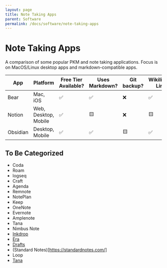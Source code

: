```yaml
---
layout: page
title: Note Taking Apps
parent: Software
permalink: /docs/software/note-taking-apps
---
```


# Note Taking Apps

A comparison of some popular PKM and note taking applications. Focus is on MacOS/Linux desktop apps and markdown-compatible apps.

|App |Platform|Free Tier Available?|Uses Markdown?|Git backup?|Wikilinks/File Linking|Website|
|--- |--------|--------------------|--------------|-----------|----------------------|-------|
|Bear|Mac, iOS| ✅ | ✅ | ❌ | ✅ |https://bear.app/|
|Notion|Web, Desktop, Mobile| ✅ | 🟨 | ❌ | 🟨 |https://www.notion.so/|
|Obsidian|Desktop, Mobile| ✅ | ✅ | 🟨 | ✅ |https://obsidian.md/|

## To Be Categorized

- Coda
- Roam
- logseq
- Craft
- Agenda
- Remnote
- NotePlan
- Keep
- OneNote
- Evernote
- Amplenote
- Tana
- Nimbus Note
- [Inkdrop](https://www.inkdrop.app/)
- [Era](https://era.sh)
- [Drafts](https://getdrafts.com)
- (Standard Notes)[https://standardnotes.com/]
- Loop
- [Tana](https://tana.inc/)